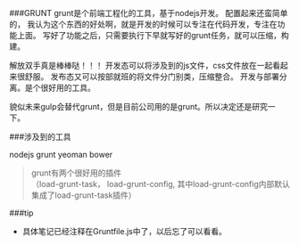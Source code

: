 ###GRUNT
grunt是个前端工程化的工具，基于nodejs开发。
配置起来还蛮简单的，
我认为这个东西的好处啊，就是开发的时候可以专注在代码开发，专注在功能上面。
写好了功能之后，只需要执行下早就写好的grunt任务，就可以压缩，构建。

解放双手真是棒棒哒！！！
开发态可以将涉及到的js文件，css文件放在一起看起来很舒服。
发布态又可以按部就班的将文件分门别类，压缩整合。
开发与部署分离。是个很好用的工具。

貌似未来gulp会替代grunt，但是目前公司用的是grunt。所以决定还是研究一下。

###涉及到的工具

nodejs grunt yeoman bower

>grunt有两个很好用的插件  
（load-grunt-task， load-grunt-config, 其中load-grunt-config内部默认集成了load-grunt-task插件）
  
###tip
* 具体笔记已经注释在Gruntfile.js中了，以后忘了可以看看。
